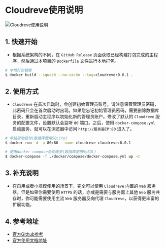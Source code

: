 # Cloudreve使用说明

![Cloudreve使用说明](../../images/linux-cloudreve-tool.png)

## 1. 快速开始

- 根据系统架构的不同，在 `GitHub Release` 页面获取已经构建打包完成的主程序，然后通过本项目的 `Dockerfile` 文件进行本地打包。

```bash
# 本地打包镜像
$ docker build --squash --no-cache --tag=cloudreve:0.0.1 .
```

## 2. 使用方式

- `Cloudreve` 在首次启动时，会创建初始管理员账号，请注意保管管理员密码，此密码只会在首次启动时出现。如果您忘记初始管理员密码，需要删除数据库目录，重新启动主程序以初始化新的管理员账户。修改了默认的 `Cloudreve` 服务的配置文件，设置默认会监听 `80` 端口。之后，使用 `docker-compose.yml` 启动服务，就可以在浏览器中访问 `http://服务器IP:80` 进入了。

```bash
# 单独启动启动(数据库使用SQLite)
$ docker run -d -p 80:80 --name cloudreve cloudreve:0.0.1

# 使用docker-compose启动服务(数据库使用MySQL)
$ docker-compose -f ./docker/compose/docker-compose.yml up -d
```

## 3. 补充说明

- 在自用或者小规模使用的场景下，完全可以使用 `Cloudreve` 内置的 `Web` 服务器。但是如果你需要使用 `HTTPS` 的话，亦或是需要与服务器上其他 `Web` 服务共存时，你可能需要使用主流 `Web` 服务器反向代理 `Cloudreve`，以获得更丰富的扩展功能。

## 4. 参考地址

- [官方Github参考](https://github.com/cloudreve/Cloudreve)
- [官方使用文档地址](https://docs.cloudreve.org/)
